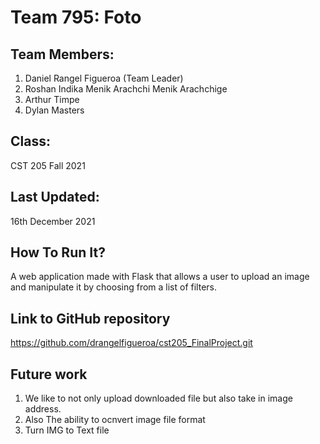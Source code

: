 # Team 795: Foto

## Team Members: 
1. Daniel Rangel Figueroa (Team Leader)
2. Roshan Indika Menik Arachchi Menik Arachchige
3. Arthur Timpe
4. Dylan Masters 

## Class:
CST 205 Fall 2021

## Last Updated:
16th December 2021

## How To Run It?
A web application made with Flask that allows a user to upload an image and manipulate
it by choosing from a list of filters.

## Link to GitHub repository
https://github.com/drangelfigueroa/cst205_FinalProject.git

## Future work
1. We like to not only upload downloaded file but also take in image address.
2. Also The ability to ocnvert image file format
3. Turn IMG to Text file
